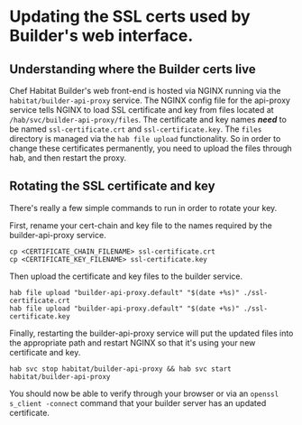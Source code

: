 # Updating the SSL certs used by Builder's web interface.

## Understanding where the Builder certs live

Chef Habitat Builder's web front-end is hosted via NGINX running via the `habitat/builder-api-proxy` service.  The NGINX config file for the api-proxy service tells NGINX to load SSL certificate and key from files located at `/hab/svc/builder-api-proxy/files`.  The certificate and key names **_need_** to be named `ssl-certificate.crt` and `ssl-certificate.key`.  The `files` directory is managed via the `hab file upload` functionality.  So in order to change these certificates permanently, you need to upload the files through hab, and then restart the proxy.

## Rotating the SSL certificate and key

There's really a few simple commands to run in order to rotate your key.

First, rename your cert-chain and key file to the names required by the builder-api-proxy service.

```shell
cp <CERTIFICATE_CHAIN_FILENAME> ssl-certificate.crt
cp <CERTIFICATE_KEY_FILENAME> ssl-certificate.key
```

Then upload the certificate and key files to the builder service.

```shell
hab file upload "builder-api-proxy.default" "$(date +%s)" ./ssl-certificate.crt
hab file upload "builder-api-proxy.default" "$(date +%s)" ./ssl-certificate.key
```

Finally, restarting the builder-api-proxy service will put the updated files into the appropriate path and restart NGINX so that it's using your new certificate and key.

```shell
hab svc stop habitat/builder-api-proxy && hab svc start habitat/builder-api-proxy
```

You should now be able to verify through your browser or via an `openssl s_client -connect` command that your builder server has an updated certificate.
